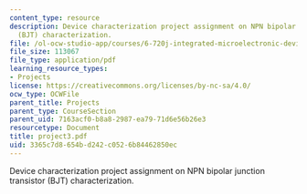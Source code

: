 ```yaml
---
content_type: resource
description: Device characterization project assignment on NPN bipolar junction transistor
  (BJT) characterization.
file: /ol-ocw-studio-app/courses/6-720j-integrated-microelectronic-devices-spring-2007/3365c7d8654bd242c0526b84462850ec_project3.pdf
file_size: 113067
file_type: application/pdf
learning_resource_types:
- Projects
license: https://creativecommons.org/licenses/by-nc-sa/4.0/
ocw_type: OCWFile
parent_title: Projects
parent_type: CourseSection
parent_uid: 7163acf0-b8a8-2987-ea79-71d6e56b26e3
resourcetype: Document
title: project3.pdf
uid: 3365c7d8-654b-d242-c052-6b84462850ec
---
```

Device characterization project assignment on NPN bipolar junction transistor (BJT) characterization.